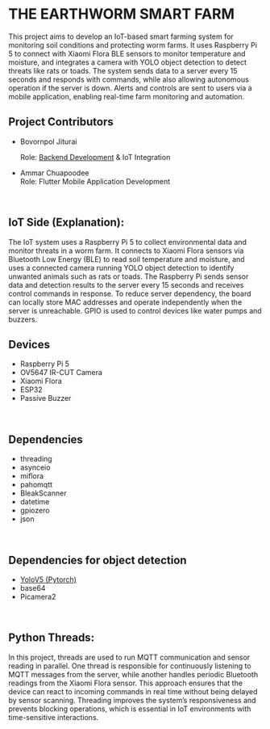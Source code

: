 
<h1>THE EARTHWORM SMART FARM</h1>
<span>This project aims to develop an IoT-based smart farming system for monitoring soil conditions and protecting worm farms. It uses Raspberry Pi 5 to connect with Xiaomi Flora BLE sensors to monitor temperature and moisture, and integrates a camera with YOLO object detection to detect threats like rats or toads. The system sends data to a server every 15 seconds and responds with commands, while also allowing autonomous operation if the server is down. Alerts and controls are sent to users via a mobile application, enabling real-time farm monitoring and automation.
</span>


<h2>Project Contributors</h2>
<ul>
  <li>Bovornpol Jiturai</li>
  
   <span>Role: <a href=https://github.com/thirds1000rr/SmatFarm_nodejs_sql>Backend Development</a> & IoT Integration</span>
  <li>Ammar Chuapoodee</li>
    <span>Role: Flutter Mobile Application Development</span>
</ul>
<br>
<h2>IoT Side (Explanation):</h2>
<span>
The IoT system uses a Raspberry Pi 5 to collect environmental data and monitor threats in a worm farm. It connects to Xiaomi Flora sensors via Bluetooth Low Energy (BLE) to read soil temperature and moisture, and uses a connected camera running YOLO object detection to identify unwanted animals such as rats or toads. The Raspberry Pi sends sensor data and detection results to the server every 15 seconds and receives control commands in response. To reduce server dependency, the board can locally store MAC addresses and operate independently when the server is unreachable. GPIO is used to control devices like water pumps and buzzers.
</span>
<br>
<h2>Devices</h2>
<ul>
<li>Raspberry Pi 5 </li>
<li>OV5647 IR-CUT Camera</li>
<li>Xiaomi Flora</li>
<li>ESP32</li>
<li>Passive Buzzer</li>
</ul>
<br>
<h2>Dependencies</h2>
  <ul>
    <li>threading</li>
    <li>asynceio</li>
    <li>miflora</li>
    <li>pahomqtt</li>
    <li>BleakScanner</li>
    <li>datetime</li>
    <li>gpiozero</li>
    <li>json</li>
  </ul>
  <br>
<h2>Dependencies for object detection</h2>
<ul>
<li><a href=https://github.com/ultralytics/yolov5>YoloV5 (Pytorch)</a></li>
<li>base64</li>
<li>Picamera2</li>
</ul>
<br>
<h2>Python Threads:</h2>
<span>
In this project, threads are used to run MQTT communication and sensor reading in parallel. One thread is responsible for continuously listening to MQTT messages from the server, while another handles periodic Bluetooth readings from the Xiaomi Flora sensor. This approach ensures that the device can react to incoming commands in real time without being delayed by sensor scanning. Threading improves the system’s responsiveness and prevents blocking operations, which is essential in IoT environments with time-sensitive interactions.
</span>



